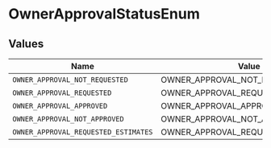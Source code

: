 # OwnerApprovalStatusEnum


## Values

| Name                                 | Value                                |
| ------------------------------------ | ------------------------------------ |
| `OWNER_APPROVAL_NOT_REQUESTED`       | OWNER_APPROVAL_NOT_REQUESTED         |
| `OWNER_APPROVAL_REQUESTED`           | OWNER_APPROVAL_REQUESTED             |
| `OWNER_APPROVAL_APPROVED`            | OWNER_APPROVAL_APPROVED              |
| `OWNER_APPROVAL_NOT_APPROVED`        | OWNER_APPROVAL_NOT_APPROVED          |
| `OWNER_APPROVAL_REQUESTED_ESTIMATES` | OWNER_APPROVAL_REQUESTED_ESTIMATES   |